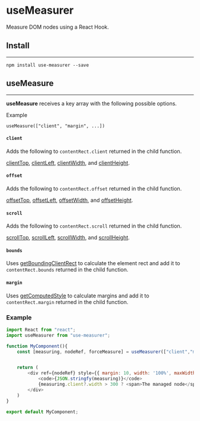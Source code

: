 # useMeasurer 

Measure DOM nodes using a React Hook.

## Install
__________
`npm install use-measurer --save`


## useMeasure
_____________
**useMeasure** receives a key array with the following possible options.

Example

`useMeasure(["client", "margin", ...])`


#### `client`

Adds the following to `contentRect.client` returned in the child function.

[clientTop](https://developer.mozilla.org/en-US/docs/Web/API/Element/clientTop),
[clientLeft](https://developer.mozilla.org/en-US/docs/Web/API/Element/clientLeft),
[clientWidth](https://developer.mozilla.org/en-US/docs/Web/API/Element/clientWidth),
and
[clientHeight](https://developer.mozilla.org/en-US/docs/Web/API/Element/clientHeight).

#### `offset`

Adds the following to `contentRect.offset` returned in the child function.

[offsetTop](https://developer.mozilla.org/en-US/docs/Web/API/HTMLElement/offsetTop),
[offsetLeft](https://developer.mozilla.org/en-US/docs/Web/API/HTMLElement/offsetLeft),
[offsetWidth](https://developer.mozilla.org/en-US/docs/Web/API/HTMLElement/offsetWidth),
and
[offsetHeight](https://developer.mozilla.org/en-US/docs/Web/API/HTMLElement/offsetHeight).

#### `scroll`

Adds the following to `contentRect.scroll` returned in the child function.

[scrollTop](https://developer.mozilla.org/en-US/docs/Web/API/Element/scrollTop),
[scrollLeft](https://developer.mozilla.org/en-US/docs/Web/API/Element/scrollLeft),
[scrollWidth](https://developer.mozilla.org/en-US/docs/Web/API/Element/scrollWidth),
and
[scrollHeight](https://developer.mozilla.org/en-US/docs/Web/API/Element/scrollHeight).

#### `bounds`

Uses
[getBoundingClientRect](https://developer.mozilla.org/en-US/docs/Web/API/Element/getBoundingClientRect)
to calculate the element rect and add it to `contentRect.bounds` returned in the
child function.

#### `margin`

Uses
[getComputedStyle](https://developer.mozilla.org/en-US/docs/Web/API/Window/getComputedStyle)
to calculate margins and add it to `contentRect.margin` returned in the child
function.

### Example

``` javascript
import React from "react";
import useMeasurer from "use-measurer";

function MyComponent(){
    const [measuring, nodeRef, forceMeasure] = useMeasurer(["client","margin"]);


    return (
        <div ref={nodeRef} style={{ margin: 10, width: '100%', maxWidth: 500, height: 100, border: '2px solid black'  }}>
            <code>{JSON.stringfy(measuring)}</code>
            {measuring.client?.width > 300 ? <span>The managed node</span> : null}
        </div>
    )
}

export default MyComponent;

```